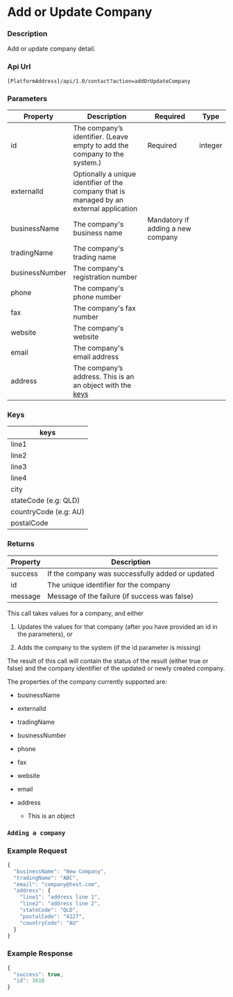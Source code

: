 # Add or Update Company

### Description

Add or update company detail.

### Api Url

`[PlatformAddress]/api/1.0/contact?action=addOrUpdateCompany`

### Parameters

| Property | Description | Required | Type |
| --- |--- | --- | --- |
| id             | The company’s identifier. (Leave empty to add the company to the system.)                | Required               			|integer|
| externalId     | Optionally a unique identifier of the company that is managed by an external application |                                   |	|
| businessName   | The company's business name                                                              | Mandatory if adding a new company |	|
| tradingName    | The company's trading name                                                               |                                   |	|
| businessNumber | The company's registration number                                                        |                                   |	|
| phone          | The company's phone number                                                               |                                   |	|
| fax            | The company's fax number                                                                 |                                   |	|
| website        | The company's website                                                                    |                                   |	|
| email          | The company's email address                                                              |                                   |	|
| address        | The company’s address. This is an an object with the [keys](add-or-update-company.md#keys)|             						|	|

### Keys

| keys |
|------|
| line1 |  
| line2 | 
| line3 | 
| line4 | 
| city | 
| stateCode (e.g: QLD) | 
| countryCode (e.g: AU) | 
| postalCode | 

### Returns

| Property | Description |
|---------|--------------------------------------------------|
| success | If the company was successfully added or updated |
| id      | The unique identifier for the company            |
| message | Message of the failure (if success was false)    |

This call takes values for a company, and either

1.  Updates the values for that company (after you have provided an id in the
    parameters), or

2.  Adds the company to the system (if the id parameter is missing)

The result of this call will contain the status of the result (either true or
false) and the company identifier of the updated or newly created company.

The properties of the company currently supported are:

-   businessName

-   externalId

-   tradingName

-   businessNumber

-   phone

-   fax

-   website

-   email

-   address

    -   This is an object

### `Adding a company`

### Example Request

```javascript
{
  "businessName": "New Company",
  "tradingName": "ABC",
  "email": "company@test.com",
  "address": {
    "line1": "address line 1",
    "line2": "address line 2",
    "stateCode": "QLD",
    "postalCode": "4227",
    "countryCode": "AU"
  }
}
```

### Example Response

```javascript
{
  "success": true,
  "id": 1618
}
```
